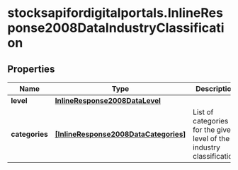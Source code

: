 # stocksapifordigitalportals.InlineResponse2008DataIndustryClassification

## Properties

Name | Type | Description | Notes
------------ | ------------- | ------------- | -------------
**level** | [**InlineResponse2008DataLevel**](InlineResponse2008DataLevel.md) |  | [optional] 
**categories** | [**[InlineResponse2008DataCategories]**](InlineResponse2008DataCategories.md) | List of categories for the given level of the industry classification. | [optional] 


